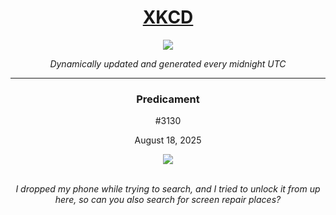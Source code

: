 
<h1 align="center"><a href="https://xkcd.com">XKCD</a></h1>
<div align="center">
    <img src="https://img.shields.io/github/last-commit/ShashashankThakur/XKCD?label=last%20updated" />
</div>

<p align="center"><i>Dynamically updated and generated every midnight UTC</i></p>
<hr>
<div align="center">
    <h3><strong>Predicament</strong></h3>
    <p>#3130</p>
    <p>August 18, 2025</p>
    <img src="https://imgs.xkcd.com/comics/predicament.png">
    <br></br>
    <p><i>I dropped my phone while trying to search, and I tried to unlock it from up here, so can you also search for screen repair places?</i></p>
</div>
